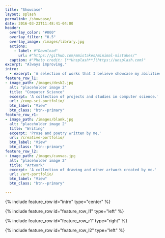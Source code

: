 ```yaml
---
title: "Showcase"
layout: splash
permalink: /showcase/
date: 2016-03-23T11:48:41-04:00
header:
  overlay_color: "#000"
  overlay_filter: "0.5"
  overlay_image: /images/library.jpg
  actions:
    - label: #"Download"
      url: #"https://github.com/mmistakes/minimal-mistakes/"
  caption: #"Photo credit: [**Unsplash**](https://unsplash.com)"
excerpt: "Always improving."
intro:
  - excerpt: 'A selection of works that I believe showcase my abilities and interests.'
feature_row_l1:
- image_path: /images/desk2.jpg
  alt: "placeholder image 2"
  title: "Computer Science"
  excerpt: 'A collection of projects and studies in computer science.'
  url: /comp-sci-portfolio/
  btn_label: "View"
  btn_class: "btn--primary"
feature_row_r1:
- image_path: /images/blank.jpg
  alt: "placeholder image 2"
  title: "Writing"
  excerpt: 'Prose and poetry written by me.'
  url: /creative-portfolio/
  btn_label: "View"
  btn_class: "btn--primary"
feature_row_l2:
- image_path: /images/canvas.jpg
  alt: "placeholder image 2"
  title: "Artwork"
  excerpt: 'A collection of drawing and other artwork created by me.'
  url: /art-portfolio/
  btn_label: "View"
  btn_class: "btn--primary"

---
```


{% include feature_row id="intro" type="center" %}

{% include feature_row id="feature_row_l1" type="left" %}

{% include feature_row id="feature_row_r1" type="right" %}

{% include feature_row id="feature_row_l2" type="left" %}
